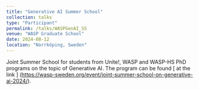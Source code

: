 ```yaml
---
title: "Generative AI Summer School"
collection: talks
type: "Participant"
permalink: /talks/WASPGenAI_SS
venue: "WASP Graduate School"
date: 2024-08-12
location: "Norrköping, Sweden"
---
```


Joint Summer School for students from Unite!, WASP and WASP-HS PhD programs on the topic of Generative AI. The program can be found [ at the link ] (https://wasp-sweden.org/event/joint-summer-school-on-generative-ai-2024/).